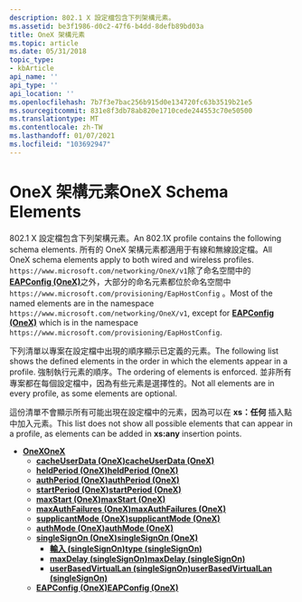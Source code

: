 ```yaml
---
description: 802.1 X 設定檔包含下列架構元素。
ms.assetid: be3f1986-d0c2-47f6-b4dd-8defb89bd03a
title: OneX 架構元素
ms.topic: article
ms.date: 05/31/2018
topic_type:
- kbArticle
api_name: ''
api_type: ''
api_location: ''
ms.openlocfilehash: 7b7f3e7bac256b915d0e134720fc63b3519b21e5
ms.sourcegitcommit: 831e8f3db78ab820e1710cede244553c70e50500
ms.translationtype: MT
ms.contentlocale: zh-TW
ms.lasthandoff: 01/07/2021
ms.locfileid: "103692947"
---
```

# <a name="onex-schema-elements"></a><span data-ttu-id="b3e19-103">OneX 架構元素</span><span class="sxs-lookup"><span data-stu-id="b3e19-103">OneX Schema Elements</span></span>

<span data-ttu-id="b3e19-104">802.1 X 設定檔包含下列架構元素。</span><span class="sxs-lookup"><span data-stu-id="b3e19-104">An 802.1X profile contains the following schema elements.</span></span> <span data-ttu-id="b3e19-105">所有的 OneX 架構元素都適用于有線和無線設定檔。</span><span class="sxs-lookup"><span data-stu-id="b3e19-105">All OneX schema elements apply to both wired and wireless profiles.</span></span> <span data-ttu-id="b3e19-106">`https://www.microsoft.com/networking/OneX/v1`除了命名空間中的 [**EAPConfig (OneX)**](onexschema-eapconfig-onex-element.md)之外，大部分的命名元素都位於命名空間中 `https://www.microsoft.com/provisioning/EapHostConfig` 。</span><span class="sxs-lookup"><span data-stu-id="b3e19-106">Most of the named elements are in the namespace `https://www.microsoft.com/networking/OneX/v1`, except for [**EAPConfig (OneX)**](onexschema-eapconfig-onex-element.md) which is in the namespace `https://www.microsoft.com/provisioning/EapHostConfig`.</span></span>

<span data-ttu-id="b3e19-107">下列清單以專案在設定檔中出現的順序顯示已定義的元素。</span><span class="sxs-lookup"><span data-stu-id="b3e19-107">The following list shows the defined elements in the order in which the elements appear in a profile.</span></span> <span data-ttu-id="b3e19-108">強制執行元素的順序。</span><span class="sxs-lookup"><span data-stu-id="b3e19-108">The ordering of elements is enforced.</span></span> <span data-ttu-id="b3e19-109">並非所有專案都在每個設定檔中，因為有些元素是選擇性的。</span><span class="sxs-lookup"><span data-stu-id="b3e19-109">Not all elements are in every profile, as some elements are optional.</span></span>

<span data-ttu-id="b3e19-110">這份清單不會顯示所有可能出現在設定檔中的元素，因為可以在 **xs：任何** 插入點中加入元素。</span><span class="sxs-lookup"><span data-stu-id="b3e19-110">This list does not show all possible elements that can appear in a profile, as elements can be added in **xs:any** insertion points.</span></span>

-   [<span data-ttu-id="b3e19-111">**OneX**</span><span class="sxs-lookup"><span data-stu-id="b3e19-111">**OneX**</span></span>](onexschema-onex-element.md)
    -   [<span data-ttu-id="b3e19-112">**cacheUserData (OneX)**</span><span class="sxs-lookup"><span data-stu-id="b3e19-112">**cacheUserData (OneX)**</span></span>](onexschema-cacheuserdata-onex-element.md)
    -   [<span data-ttu-id="b3e19-113">**heldPeriod (OneX)**</span><span class="sxs-lookup"><span data-stu-id="b3e19-113">**heldPeriod (OneX)**</span></span>](onexschema-heldperiod-onex-element.md)
    -   [<span data-ttu-id="b3e19-114">**authPeriod (OneX)**</span><span class="sxs-lookup"><span data-stu-id="b3e19-114">**authPeriod (OneX)**</span></span>](onexschema-authperiod-onex-element.md)
    -   [<span data-ttu-id="b3e19-115">**startPeriod (OneX)**</span><span class="sxs-lookup"><span data-stu-id="b3e19-115">**startPeriod (OneX)**</span></span>](onexschema-startperiod-onex-element.md)
    -   [<span data-ttu-id="b3e19-116">**maxStart (OneX)**</span><span class="sxs-lookup"><span data-stu-id="b3e19-116">**maxStart (OneX)**</span></span>](onexschema-maxstart-onex-element.md)
    -   [<span data-ttu-id="b3e19-117">**maxAuthFailures (OneX)**</span><span class="sxs-lookup"><span data-stu-id="b3e19-117">**maxAuthFailures (OneX)**</span></span>](onexschema-maxauthfailures-onex-element.md)
    -   [<span data-ttu-id="b3e19-118">**supplicantMode (OneX)**</span><span class="sxs-lookup"><span data-stu-id="b3e19-118">**supplicantMode (OneX)**</span></span>](onexschema-supplicantmode-onex-element.md)
    -   [<span data-ttu-id="b3e19-119">**authMode (OneX)**</span><span class="sxs-lookup"><span data-stu-id="b3e19-119">**authMode (OneX)**</span></span>](onexschema-authmode-onex-element.md)
    -   [<span data-ttu-id="b3e19-120">**singleSignOn (OneX)**</span><span class="sxs-lookup"><span data-stu-id="b3e19-120">**singleSignOn (OneX)**</span></span>](onexschema-singlesignon-onex-element.md)
        -   [<span data-ttu-id="b3e19-121">**輸入 (singleSignOn)**</span><span class="sxs-lookup"><span data-stu-id="b3e19-121">**type (singleSignOn)**</span></span>](onexschema-type-singlesignon-element.md)
        -   [<span data-ttu-id="b3e19-122">**maxDelay (singleSignOn)**</span><span class="sxs-lookup"><span data-stu-id="b3e19-122">**maxDelay (singleSignOn)**</span></span>](onexschema-maxdelay-singlesignon-element.md)
        -   [<span data-ttu-id="b3e19-123">**userBasedVirtualLan (singleSignOn)**</span><span class="sxs-lookup"><span data-stu-id="b3e19-123">**userBasedVirtualLan (singleSignOn)**</span></span>](onexschema-userbasedvirtuallan-singlesignon-element.md)
    -   [<span data-ttu-id="b3e19-124">**EAPConfig (OneX)**</span><span class="sxs-lookup"><span data-stu-id="b3e19-124">**EAPConfig (OneX)**</span></span>](onexschema-eapconfig-onex-element.md)

 

 



